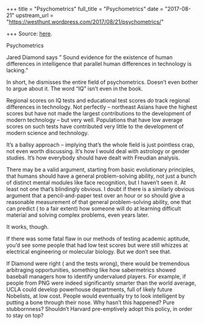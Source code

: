+++
title = "Psychometrics"
full_title = "Psychometrics"
date = "2017-08-21"
upstream_url = "https://westhunt.wordpress.com/2017/08/21/psychometrics/"

+++
Source: [here](https://westhunt.wordpress.com/2017/08/21/psychometrics/).

Psychometrics

Jared Diamond says ” Sound evidence for the existence of human
differences in intelligence that parallel human differences in
technology is lacking.”

In short, he dismisses the entire field of psychometrics. Doesn’t even
bother to argue about it. The word “IQ” isn’t even in the book.

Regional scores on IQ tests and educational test scores *do* track
regional differences in technology. Not perfectly – northeast Asians
have the highest scores but have not made the largest contributions to
the development of modern technology – but very well. Populations that
have low average scores on such tests have contributed very little to
the development of modern science and technology.

It’s a ballsy approach – implying that’s the whole field is just
pointless crap, not even worth discussing. It’s how I would deal with
astrology or gender studies. It’s how everybody should have dealt with
Freudian analysis.

There may be a valid argument, starting from basic evolutionary
principles, that humans should have a general problem-solving ability,
not just a bunch of distinct mental modules like face recognition, but I
haven’t seen it. At least not one that’s blindingly obvious. I doubt if
there is a similarly obvious argument that a pencil-and-paper test over
an hour or so should give a reasonable measurement of that general
problem-solving ability, one that can predict ( to a fair extent) how
someone will do at learning difficult material and solving complex
problems, even years later.

It works, though.

If there was some fatal flaw in our methods of testing academic
aptitude, you’d see some people that had low test scores but were still
whizzes at electrical engineering or molecular biology. But we don’t see
that.

If Diamond were right ( and the tests wrong), there would be tremendous
arbitraging opportunities, something like how sabermetrics showed
baseball managers how to identify undervalued players. For example, if
people from PNG were indeed significantly smarter than the world
average, UCLA could develop powerhouse departments, full of likely
future Nobelists, at low cost. People would eventually try to look
intelligent by putting a bone through their nose. Why hasn’t this
happened? Pure stubbornness? Shouldn’t Harvard pre-emptively adopt this
policy, in order to stay on top?

